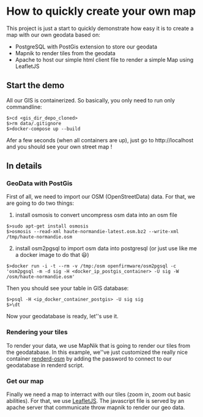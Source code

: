 # How to quickly create your own map

This project is just a start to quickly demonstrate how easy it is to create a map with our own geodata based on:
* PostgreSQL with PostGis extension to store our geodata
* Mapnik to render tiles from the geodata
* Apache to host our simple html client file to render a simple Map using LeafletJS

## Start the demo

All our GIS is containerized. So basically, you only need to run only commandline:
```
$>cd <gis_dir_depo_cloned>
$>rm data/.gitignore
$>docker-compose up --build
```
Afer a few seconds (when all containers are up), just go to http://localhost and you should see your own street map !

## In details

### GeoData with PostGis

First of all, we need to import our OSM (OpenStreetData) data. For that, we are going to do two things:
1. install osmosis to convert uncompress osm data into an osm file
```
$>sudo apt-get install osmosis
$>osmosis --read-xml haute-normandie-latest.osm.bz2 --write-xml /tmp/haute-normandie.osm
```
2. install osm2pgsql to import osm data into postgresql (or just use like me a docker image to do that :smiley:)
```
$>docker run -i -t --rm -v /tmp:/osm openfirmware/osm2pgsql -c 'osm2pgsql -m -d sig -H <docker_ip_postgis_container> -U sig -W /osm/haute-normandie.osm'
```
Then you should see your table in GIS database:
```
$>psql -H <ip_docker_container_postgis> -U sig sig
$>\dt
```
Now your geodatabase is ready, let''s use it.

### Rendering your tiles

To render your data, we use MapNik that is going to render our tiles from the geodatabase. In this example, we''ve just customized the really nice container [renderd-osm](https://github.com/mguentner/docker-renderd-osm) by adding the password to connect to our geodatabase in renderd script.

### Get our map

Finally we need a map to interract with our tiles (zoom in, zoom out basic abilities). For that, we use [LeafletJS](http://leafletjs.com/).
The javascript file is served by an apache server that communicate throw mapnik to render our geo data.
